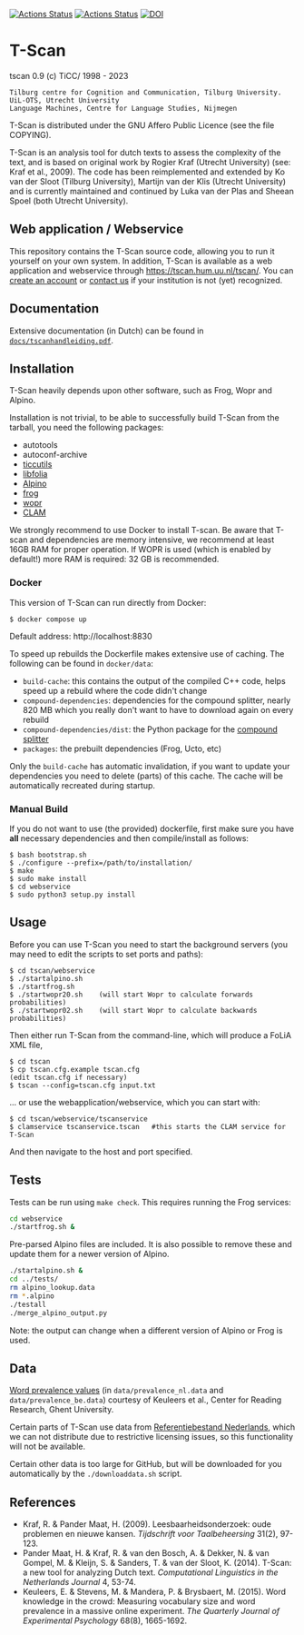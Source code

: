 [![Actions Status](https://github.com/CentreForDigitalHumanities/tscan/actions/workflows/cpp.yml/badge.svg)](https://github.com/CentreForDigitalHumanities/tscan/actions/workflows/cpp.yml) [![Actions Status](https://github.com/CentreForDigitalHumanities/tscan/actions/workflows/webservice.yml/badge.svg)](https://github.com/CentreForDigitalHumanities/tscan/actions/workflows/webservice.yml) [![DOI](https://zenodo.org/badge/36359165.svg)](https://zenodo.org/badge/latestdoi/36359165)

# T-Scan

tscan 0.9 (c) TiCC/ 1998 - 2023

    Tilburg centre for Cognition and Communication, Tilburg University.
    UiL-OTS, Utrecht University
    Language Machines, Centre for Language Studies, Nijmegen

T-Scan is distributed under the GNU Affero Public Licence (see the file COPYING).

T-Scan is an analysis tool for dutch texts to assess the complexity of the
text, and is based on original work by Rogier Kraf (Utrecht University) (see:
Kraf et al., 2009). The code has been reimplemented and extended by Ko van der
Sloot (Tilburg University), Martijn van der Klis (Utrecht University) and is currently maintained and continued by Luka van der Plas and Sheean Spoel (both Utrecht University).

## Web application / Webservice

This repository contains the T-Scan source code, allowing you to run it
yourself on your own system. In addition, T-Scan is available as a web application and webservice through https://tscan.hum.uu.nl/tscan/. You can [create an account](https://tmanage.hum.uu.nl/accounts/signup/) or [contact us](https://dig.hum.uu.nl/contact-and-links/) if your institution is not (yet) recognized.

## Documentation

Extensive documentation (in Dutch) can be found in [``docs/tscanhandleiding.pdf``](./docs/tscanhandleiding.pdf).

## Installation

T-Scan heavily depends upon other software, such as Frog, Wopr and Alpino.

Installation is not trivial, to be able to successfully build T-Scan from the tarball, you need the following packages:
- autotools
- autoconf-archive
- [ticcutils](https://github.com/LanguageMachines/ticcutils)
- [libfolia](https://github.com/LanguageMachines/libfolia)
- [Alpino](https://www.let.rug.nl/vannoord/alp/Alpino/)
- [frog](https://github.com/LanguageMachines/frog)
- [wopr](https://github.com/LanguageMachines/wopr)
- [CLAM](https://github.com/proycon/clam)

We strongly recommend to use Docker to install T-scan. Be aware that T-scan and dependencies are memory intensive, we recommend at least 16GB RAM for proper operation. If WOPR is used (which is enabled by default!) more RAM is required: 32 GB is recommended.

### Docker

This version of T-Scan can run directly from Docker:

    $ docker compose up

Default address: http://localhost:8830

To speed up rebuilds the Dockerfile makes extensive use of caching. The following can be found in `docker/data`:

* `build-cache`: this contains the output of the compiled C++ code, helps speed up a rebuild where the code didn't change
* `compound-dependencies`: dependencies for the compound splitter, nearly 820 MB which you really don't want to have to download again on every rebuild
* `compound-dependencies/dist`: the Python package for the [compound splitter](https://github.com/UUDigitalHumanitieslab/compound-splitter)
* `packages`: the prebuilt dependencies (Frog, Ucto, etc)

Only the `build-cache` has automatic invalidation, if you want to update your dependencies you need to delete (parts) of this cache. The cache will be automatically recreated during startup.

### Manual Build

If you do not want to use (the provided) dockerfile, first make sure you have **all** necessary dependencies and then compile/install as follows:

    $ bash bootstrap.sh
    $ ./configure --prefix=/path/to/installation/
    $ make
    $ sudo make install
    $ cd webservice
    $ sudo python3 setup.py install

## Usage

Before you can use T-Scan you need to start the background servers (you may need to edit the scripts to set ports and paths):

    $ cd tscan/webservice
    $ ./startalpino.sh
    $ ./startfrog.sh
    $ ./startwopr20.sh    (will start Wopr to calculate forwards probabilities)
    $ ./startwopr02.sh    (will start Wopr to calculate backwards probabilities)

Then either run T-Scan from the command-line, which will produce a FoLiA XML file,

    $ cd tscan
    $ cp tscan.cfg.example tscan.cfg
    (edit tscan.cfg if necessary)
    $ tscan --config=tscan.cfg input.txt

... or use the webapplication/webservice, which you can start with:

    $ cd tscan/webservice/tscanservice
    $ clamservice tscanservice.tscan   #this starts the CLAM service for T-Scan

And then navigate to the host and port specified.

## Tests

Tests can be run using `make check`. This requires running the Frog services:

```bash
cd webservice
./startfrog.sh &
```

Pre-parsed Alpino files are included. It is also possible to remove these and update them for a newer version of Alpino.

```bash
./startalpino.sh &
cd ../tests/
rm alpino_lookup.data
rm *.alpino
./testall
./merge_alpino_output.py
```

Note: the output can change when a different version of Alpino or Frog is used.

## Data

[Word prevalence values](http://crr.ugent.be/programs-data/word-prevalence-values) (in `data/prevalence_nl.data` and `data/prevalence_be.data`) courtesy of Keuleers et al., Center for Reading Research, Ghent University.

Certain parts of T-Scan use data from [Referentiebestand Nederlands](http://tst.inl.nl/producten/rbn/), which we can not distribute due to restrictive licensing issues, so this functionality will not be available.

Certain other data is too large for GitHub, but will be downloaded for you automatically by the ``./downloaddata.sh`` script.

## References

* Kraf, R. & Pander Maat, H. (2009). Leesbaarheidsonderzoek: oude problemen en nieuwe kansen. *Tijdschrift voor Taalbeheersing* 31(2), 97-123.
* Pander Maat, H. & Kraf, R. & van den Bosch, A. & Dekker, N. & van Gompel, M. & Kleijn, S. & Sanders, T. & van der Sloot, K. (2014). T-Scan: a new tool for analyzing Dutch text. *Computational Linguistics in the Netherlands Journal* 4, 53-74.
* Keuleers, E. & Stevens, M. & Mandera, P. & Brysbaert, M. (2015). Word knowledge in the crowd: Measuring vocabulary size and word prevalence in a massive online experiment. *The Quarterly Journal of Experimental Psychology* 68(8), 1665-1692.
